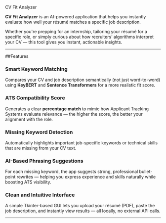  CV Fit Analyzer  

**CV Fit Analyzer** is an AI-powered application that helps you instantly evaluate how well your résumé matches a specific job description.  

Whether you're prepping for an internship, tailoring your résumé for a specific role, or simply curious about how recruiters’ algorithms interpret your CV — this tool gives you instant, actionable insights.

---

##Features

###  Smart Keyword Matching  
Compares your CV and job description semantically (not just word-to-word) using **KeyBERT** and **Sentence Transformers** for a more realistic fit score.  

### ATS Compatibility Score  
Generates a clear **percentage match** to mimic how Applicant Tracking Systems evaluate relevance — the higher the score, the better your alignment with the role.  

### Missing Keyword Detection  
Automatically highlights important job-specific keywords or technical skills that are missing from your CV text.  

### AI-Based Phrasing Suggestions  
For each missing keyword, the app suggests strong, professional bullet-point rewrites — helping you express experience and skills naturally while boosting ATS visibility.  

### Clean and Intuitive Interface  
A simple Tkinter-based GUI lets you upload your résumé (PDF), paste the job description, and instantly view results — all locally, no external API calls.  

---
